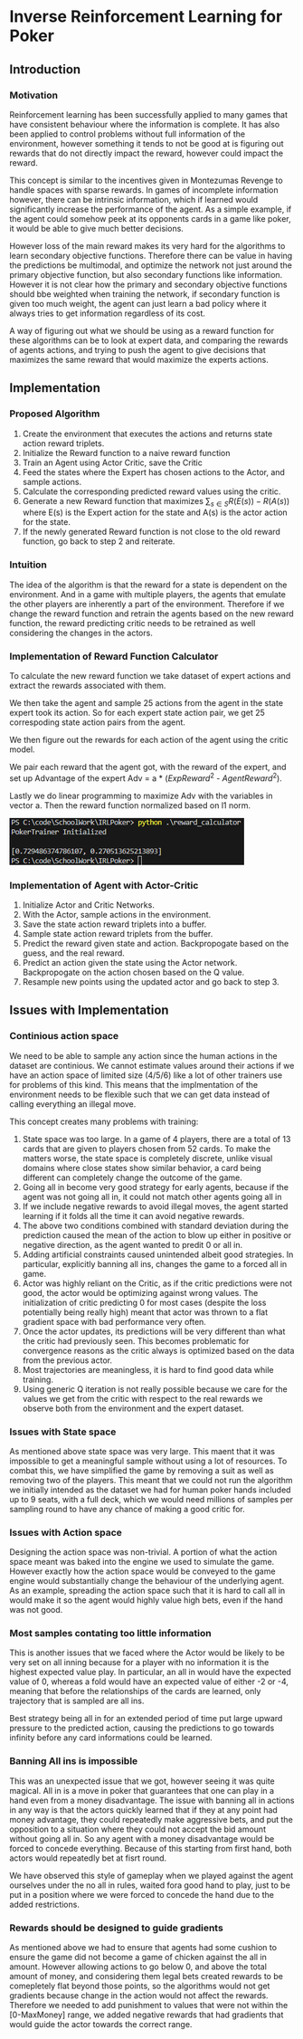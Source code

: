 # Inverse Reinforcement Learning for Poker

## Introduction

### Motivation

Reinforcement learning has been successfully applied to many games that have consistent behaviour where the information is complete. It has also been applied to control problems without full information of the environment, however something it tends to not be good at is figuring out rewards that do not directly impact the reward, however could impact the reward.

This concept is similar to the incentives given in Montezumas Revenge to handle spaces with sparse rewards. In games of incomplete information however, there can be intrinsic information, which if learned would significantly increase the performance of the agent. As a simple example, if the agent could somehow peek at its opponents cards in a game like poker, it would be able to give much better decisions.

However loss of the main reward makes its very hard for the algorithms to learn secondary objective functions. Therefore there can be value in having the predictions be multimodal, and optimize the network not just around the primary objective function, but also secondary functions like information. However it is not clear how the primary and secondary objective functions should bbe weighted when training the network, if secondary function is given too much weight, the agent can just learn a bad policy where it always tries to get information regardless of its cost.

A way of figuring out what we should be using as a reward function for these algorithms can be to look at expert data, and comparing the rewards of agents actions, and trying to push the agent to give decisions that maximizes the same reward that would maximize the experts actions.

## Implementation

### Proposed Algorithm

1. Create the environment that executes the actions and returns state action reward triplets.
2. Initialize the Reward function to a naive reward function
3. Train an Agent using Actor Critic, save the Critic
4. Feed the states where the Expert has chosen actions to the Actor, and sample actions.
5. Calculate the corresponding predicted reward values using the critic.
6. Generate a new Reward function that maximizes $\sum_{s \in S} R(E(s)) - R(A(s))$ where E(s) is the Expert action for the state and A(s) is the actor action for the state.
7. If the newly generated Reward function is not close to the old reward function, go back to step 2 and reiterate.

### Intuition

The idea of the algorithm is that the reward for a state is dependent on the environment. And in a game with multiple players, the agents that emulate the other players are inherently a part of the environment. Therefore if we change the reward function and retrain the agents based on the new reward function, the reward predicting critic needs to be retrained as well considering the changes in the actors. 

### Implementation of Reward Function Calculator

To calculate the new reward function we take dataset of expert actions and extract the rewards associated with them. 

We then take the agent and sample 25 actions from the agent in the state expert took its action. So for each expert state action pair, we get 25 correspoding state action pairs from the agent. 

We then figure out the rewards for each action of the agent using the critic model.

We pair each reward that the agent got, with the reward of the expert, and set up Advantage of the expert Adv = a * ($ExpReward^2$ - $AgentReward^2$).

Lastly we do linear programming to maximize Adv with the variables in vector a. Then the reward function normalized based on l1 norm.

![alt text](images/RewardCalculator.png "Reward Calculations")

### Implementation of Agent with Actor-Critic

1. Initialize Actor and Critic Networks.
2. With the Actor, sample actions in the environment.
3. Save the state action reward triplets into a buffer.
4. Sample state action reward triplets from the buffer.
5. Predict the reward given state and action. Backpropogate based on the guess, and the real reward.
6. Predict an action given the state using the Actor network. Backpropogate on the action chosen based on the Q value.
7. Resample new points using the updated actor and go back to step 3.

## Issues with Implementation

### Continious action space

We need to be able to sample any action since the human actions in the dataset are continious. We cannot estimate values around their actions if we have an action space of limited size (4/5/6) like a lot of other trainers use for problems of this kind. This means that the implmentation of the environment needs to be flexible such that we can get data instead of calling everything an illegal move.

This concept creates many problems with training:

1. State space was too large. In a game of 4 players, there are a total of 13 cards that are given to players chosen from 52 cards. To make the matters worse, the state space is completely discrete, unlike visual domains where close states show similar behavior, a card being different can completely change the outcome of the game.
2. Going all in become very good strategy for early agents, because if the agent was not going all in, it could not match other agents going all in
3. If we include negative rewards to avoid illegal moves, the agent started learning if it folds all the time it can avoid negative rewards.
4. The above two conditions combined with standard deviation during the prediction caused the mean of the action to blow up either in positive or negative direction, as the agent wanted to predit 0 or all in.
5. Adding artificial constraints caused unintended albeit good strategies. In particular, explicitly banning all ins, changes the game to a forced all in game. 
6. Actor was highly reliant on the Critic, as if the critic predictions were not good, the actor would be optimizing against wrong values. The initialization of critic predicting 0 for most cases (despite the loss potentially being really high) meant that actor was thrown to a flat gradient space with bad performance very often.
7. Once the actor updates, its predictions will be very different than what the critic had previously seen. This becomes problematic for convergence reasons as the critic always is optimized based on the data from the previous actor.
8. Most trajectories are meaningless, it is hard to find good data while training.
9. Using generic Q iteration is not really possible because we care for the values we get from the critic with respect to the real rewards we observe both from the environment and the expert dataset.

### Issues with State space

As mentioned above state space was very large. This maent that it was impossible to get a meaningful sample without using a lot of resources. To combat this, we have simplified the game by removing a suit as well as removing two of the players. This meant that we could not run the algorithm we initially intended as the dataset we had for human poker hands included up to 9 seats, with a full deck, which we would need millions of samples per sampling round to have any chance of making a good critic for.

### Issues with Action space

Designing the action space was non-trivial. A portion of what the action space meant was baked into the engine we used to simulate the game. However exactly how the action space would be conveyed to the game engine would substantially change the behaviour of the underlying agent. As an example, spreading the action space such that it is hard to call all in would make it so the agent would highly value high bets, even if the hand was not good.

### Most samples contating too little information

This is another issues that we faced where the Actor would be likely to be very set on all inning because for a player with no information it is the highest expected value play. In particular, an all in would have the expected value of 0, whereas a fold would have an expected value of either -2 or -4, meaning that before the relationships of the cards are learned, only trajectory that is sampled are all ins. 

Best strategy being all in for an extended period of time put large upward pressure to the predicted action, causing the predictions to go towards infinity before any card informations could be learned.

### Banning All ins is impossible

This was an unexpected issue that we got, however seeing it was quite magical. All in is a move in poker that guarantees that one can play in a hand even from a money disadvantage. The issue with banning all in actions in any way is that the actors quickly learned that if they at any point had money advantage, they could repeatedly make aggressive bets, and put the opposition to a situation where they could not accept the bid amount without going all in. So any agent with a money disadvantage would be forced to concede everything. Because of this starting from first hand, both actors would repeatedly bet at fisrt round. 

We have observed this style of gameplay when we played against the agent ourselves under the no all in rules, waited fora  good hand to play, just to be put in a position where we were forced to concede the hand due to the added restrictions.

### Rewards should be designed to guide gradients

As mentioned above we had to ensure that agents had some cushion to ensure the game did not become a game of chicken against the all in amount. However allowing actions to go below 0, and above the total amount of money, and considering them legal bets created rewards to be comepletely flat beyond those points, so the algorithms would not get gradients because change in the action would not affect the rewards. Therefore we needed to add punishment to values that were not within the [0-MaxMoney] range, we added negative rewards that had gradients that would guide the actor towards the correct range.